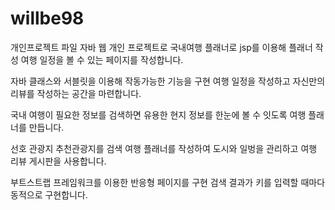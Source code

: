 # willbe98
개인프로젝트 파일 
자바 웹 개인 프로젝트로 국내여행 플래너로 jsp를 이용해 플래너 작성 여행 일정을 볼 수 있는 페이지를 작성합니다.

자바 클래스와 서블릿을 이용해 작동가능한 기능을 구현 여행 일정을 작성하고 자신만의 리뷰를 작성하는 공간을 마련합니다.

국내 여행이 필요한 정보를 검색하면 유용한 현지 정보를 한눈에 볼 수 잇도록 여행 플래너를 만듭니다.

선호 관광지 추천관광지를 검색 여행 플래너를 작성하여 도시와 일벙을 관리하고 여행 리뷰 게시판을 사용합니다.

부트스트랩 프레임워크를 이용한 반응형 페이지를 구현 검색 결과가 키를 입력할 때마다 동적으로 구현합니다.

